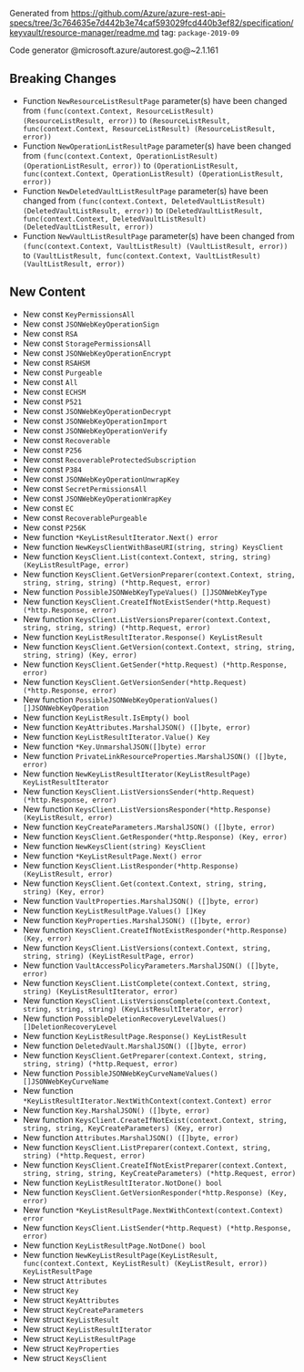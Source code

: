 Generated from https://github.com/Azure/azure-rest-api-specs/tree/3c764635e7d442b3e74caf593029fcd440b3ef82/specification/keyvault/resource-manager/readme.md tag: `package-2019-09`

Code generator @microsoft.azure/autorest.go@~2.1.161

## Breaking Changes

- Function `NewResourceListResultPage` parameter(s) have been changed from `(func(context.Context, ResourceListResult) (ResourceListResult, error))` to `(ResourceListResult, func(context.Context, ResourceListResult) (ResourceListResult, error))`
- Function `NewOperationListResultPage` parameter(s) have been changed from `(func(context.Context, OperationListResult) (OperationListResult, error))` to `(OperationListResult, func(context.Context, OperationListResult) (OperationListResult, error))`
- Function `NewDeletedVaultListResultPage` parameter(s) have been changed from `(func(context.Context, DeletedVaultListResult) (DeletedVaultListResult, error))` to `(DeletedVaultListResult, func(context.Context, DeletedVaultListResult) (DeletedVaultListResult, error))`
- Function `NewVaultListResultPage` parameter(s) have been changed from `(func(context.Context, VaultListResult) (VaultListResult, error))` to `(VaultListResult, func(context.Context, VaultListResult) (VaultListResult, error))`

## New Content

- New const `KeyPermissionsAll`
- New const `JSONWebKeyOperationSign`
- New const `RSA`
- New const `StoragePermissionsAll`
- New const `JSONWebKeyOperationEncrypt`
- New const `RSAHSM`
- New const `Purgeable`
- New const `All`
- New const `ECHSM`
- New const `P521`
- New const `JSONWebKeyOperationDecrypt`
- New const `JSONWebKeyOperationImport`
- New const `JSONWebKeyOperationVerify`
- New const `Recoverable`
- New const `P256`
- New const `RecoverableProtectedSubscription`
- New const `P384`
- New const `JSONWebKeyOperationUnwrapKey`
- New const `SecretPermissionsAll`
- New const `JSONWebKeyOperationWrapKey`
- New const `EC`
- New const `RecoverablePurgeable`
- New const `P256K`
- New function `*KeyListResultIterator.Next() error`
- New function `NewKeysClientWithBaseURI(string, string) KeysClient`
- New function `KeysClient.List(context.Context, string, string) (KeyListResultPage, error)`
- New function `KeysClient.GetVersionPreparer(context.Context, string, string, string, string) (*http.Request, error)`
- New function `PossibleJSONWebKeyTypeValues() []JSONWebKeyType`
- New function `KeysClient.CreateIfNotExistSender(*http.Request) (*http.Response, error)`
- New function `KeysClient.ListVersionsPreparer(context.Context, string, string, string) (*http.Request, error)`
- New function `KeyListResultIterator.Response() KeyListResult`
- New function `KeysClient.GetVersion(context.Context, string, string, string, string) (Key, error)`
- New function `KeysClient.GetSender(*http.Request) (*http.Response, error)`
- New function `KeysClient.GetVersionSender(*http.Request) (*http.Response, error)`
- New function `PossibleJSONWebKeyOperationValues() []JSONWebKeyOperation`
- New function `KeyListResult.IsEmpty() bool`
- New function `KeyAttributes.MarshalJSON() ([]byte, error)`
- New function `KeyListResultIterator.Value() Key`
- New function `*Key.UnmarshalJSON([]byte) error`
- New function `PrivateLinkResourceProperties.MarshalJSON() ([]byte, error)`
- New function `NewKeyListResultIterator(KeyListResultPage) KeyListResultIterator`
- New function `KeysClient.ListVersionsSender(*http.Request) (*http.Response, error)`
- New function `KeysClient.ListVersionsResponder(*http.Response) (KeyListResult, error)`
- New function `KeyCreateParameters.MarshalJSON() ([]byte, error)`
- New function `KeysClient.GetResponder(*http.Response) (Key, error)`
- New function `NewKeysClient(string) KeysClient`
- New function `*KeyListResultPage.Next() error`
- New function `KeysClient.ListResponder(*http.Response) (KeyListResult, error)`
- New function `KeysClient.Get(context.Context, string, string, string) (Key, error)`
- New function `VaultProperties.MarshalJSON() ([]byte, error)`
- New function `KeyListResultPage.Values() []Key`
- New function `KeyProperties.MarshalJSON() ([]byte, error)`
- New function `KeysClient.CreateIfNotExistResponder(*http.Response) (Key, error)`
- New function `KeysClient.ListVersions(context.Context, string, string, string) (KeyListResultPage, error)`
- New function `VaultAccessPolicyParameters.MarshalJSON() ([]byte, error)`
- New function `KeysClient.ListComplete(context.Context, string, string) (KeyListResultIterator, error)`
- New function `KeysClient.ListVersionsComplete(context.Context, string, string, string) (KeyListResultIterator, error)`
- New function `PossibleDeletionRecoveryLevelValues() []DeletionRecoveryLevel`
- New function `KeyListResultPage.Response() KeyListResult`
- New function `DeletedVault.MarshalJSON() ([]byte, error)`
- New function `KeysClient.GetPreparer(context.Context, string, string, string) (*http.Request, error)`
- New function `PossibleJSONWebKeyCurveNameValues() []JSONWebKeyCurveName`
- New function `*KeyListResultIterator.NextWithContext(context.Context) error`
- New function `Key.MarshalJSON() ([]byte, error)`
- New function `KeysClient.CreateIfNotExist(context.Context, string, string, string, KeyCreateParameters) (Key, error)`
- New function `Attributes.MarshalJSON() ([]byte, error)`
- New function `KeysClient.ListPreparer(context.Context, string, string) (*http.Request, error)`
- New function `KeysClient.CreateIfNotExistPreparer(context.Context, string, string, string, KeyCreateParameters) (*http.Request, error)`
- New function `KeyListResultIterator.NotDone() bool`
- New function `KeysClient.GetVersionResponder(*http.Response) (Key, error)`
- New function `*KeyListResultPage.NextWithContext(context.Context) error`
- New function `KeysClient.ListSender(*http.Request) (*http.Response, error)`
- New function `KeyListResultPage.NotDone() bool`
- New function `NewKeyListResultPage(KeyListResult, func(context.Context, KeyListResult) (KeyListResult, error)) KeyListResultPage`
- New struct `Attributes`
- New struct `Key`
- New struct `KeyAttributes`
- New struct `KeyCreateParameters`
- New struct `KeyListResult`
- New struct `KeyListResultIterator`
- New struct `KeyListResultPage`
- New struct `KeyProperties`
- New struct `KeysClient`
